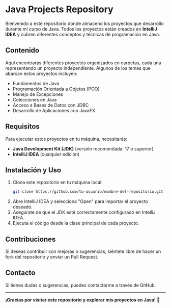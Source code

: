 # Java Projects Repository

Bienvenido a este repositorio donde almaceno los proyectos que desarrollo durante mi curso de Java. Todos los proyectos están creados en **IntelliJ IDEA** y cubren diferentes conceptos y técnicas de programación en Java.

## Contenido
Aquí encontrarás diferentes proyectos organizados en carpetas, cada una representando un proyecto independiente. Algunos de los temas que abarcan estos proyectos incluyen:

- Fundamentos de Java
- Programación Orientada a Objetos (POO)
- Manejo de Excepciones
- Colecciones en Java
- Acceso a Bases de Datos con JDBC
- Desarrollo de Aplicaciones con JavaFX

## Requisitos
Para ejecutar estos proyectos en tu máquina, necesitarás:

- **Java Development Kit (JDK)** (versión recomendada: 17 o superior)
- **IntelliJ IDEA** (cualquier edición)

## Instalación y Uso
1. Clona este repositorio en tu máquina local:
   ```bash
   git clone https://github.com/tu-usuario/nombre-del-repositorio.git
   ```
2. Abre IntelliJ IDEA y selecciona "Open" para importar el proyecto deseado.
3. Asegúrate de que el JDK esté correctamente configurado en IntelliJ IDEA.
4. Ejecuta el código desde la clase principal de cada proyecto.

## Contribuciones
Si deseas contribuir con mejoras o sugerencias, siéntete libre de hacer un fork del repositorio y enviar un Pull Request.

## Contacto
Si tienes dudas o sugerencias, puedes contactarme a través de GitHub.

---
**¡Gracias por visitar este repositorio y explorar mis proyectos en Java!** 🚀

